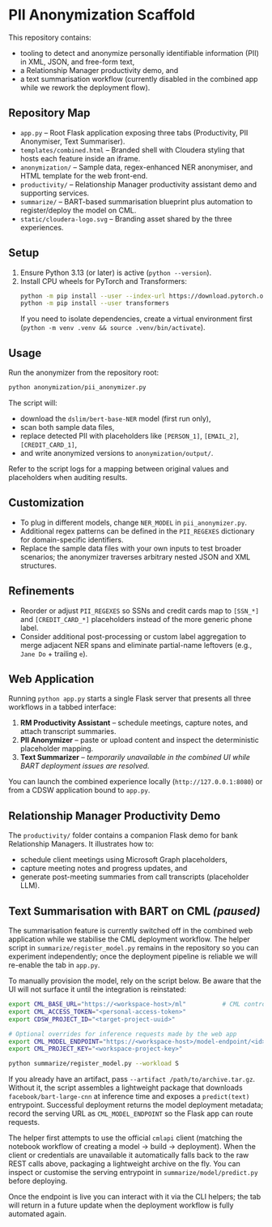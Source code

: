 # PII Anonymization Scaffold

This repository contains:

- tooling to detect and anonymize personally identifiable information (PII) in XML, JSON, and free-form text,
- a Relationship Manager productivity demo, and
- a text summarisation workflow (currently disabled in the combined app while we rework the deployment flow).

## Repository Map

- `app.py` – Root Flask application exposing three tabs (Productivity, PII Anonymiser, Text Summariser).
- `templates/combined.html` – Branded shell with Cloudera styling that hosts each feature inside an iframe.
- `anonymization/` – Sample data, regex-enhanced NER anonymiser, and HTML template for the web front-end.
- `productivity/` – Relationship Manager productivity assistant demo and supporting services.
- `summarize/` – BART-based summarisation blueprint plus automation to register/deploy the model on CML.
- `static/cloudera-logo.svg` – Branding asset shared by the three experiences.

## Setup

1. Ensure Python 3.13 (or later) is active (`python --version`).
2. Install CPU wheels for PyTorch and Transformers:
   ```bash
   python -m pip install --user --index-url https://download.pytorch.org/whl/cpu torch
   python -m pip install --user transformers
   ```
   If you need to isolate dependencies, create a virtual environment first (`python -m venv .venv && source .venv/bin/activate`).

## Usage

Run the anonymizer from the repository root:

```bash
python anonymization/pii_anonymizer.py
```

The script will:

- download the `dslim/bert-base-NER` model (first run only),
- scan both sample data files,
- replace detected PII with placeholders like `[PERSON_1]`, `[EMAIL_2]`, `[CREDIT_CARD_1]`,
- and write anonymized versions to `anonymization/output/`.

Refer to the script logs for a mapping between original values and placeholders when auditing results.

## Customization

- To plug in different models, change `NER_MODEL` in `pii_anonymizer.py`.
- Additional regex patterns can be defined in the `PII_REGEXES` dictionary for domain-specific identifiers.
- Replace the sample data files with your own inputs to test broader scenarios; the anonymizer traverses arbitrary nested JSON and XML structures.

## Refinements

- Reorder or adjust `PII_REGEXES` so SSNs and credit cards map to `[SSN_*]` and `[CREDIT_CARD_*]` placeholders instead of the more generic phone label.
- Consider additional post-processing or custom label aggregation to merge adjacent NER spans and eliminate partial-name leftovers (e.g., `Jane Do` + trailing `e`).

## Web Application

Running `python app.py` starts a single Flask server that presents all three workflows in a tabbed interface:

1. **RM Productivity Assistant** – schedule meetings, capture notes, and attach transcript summaries.
2. **PII Anonymizer** – paste or upload content and inspect the deterministic placeholder mapping.
3. **Text Summarizer** – _temporarily unavailable in the combined UI while BART deployment issues are resolved._

You can launch the combined experience locally (`http://127.0.0.1:8080`) or from a CDSW application bound to `app.py`.

## Relationship Manager Productivity Demo

The `productivity/` folder contains a companion Flask demo for bank Relationship
Managers. It illustrates how to:

- schedule client meetings using Microsoft Graph placeholders,
- capture meeting notes and progress updates, and
- generate post-meeting summaries from call transcripts (placeholder LLM).





## Text Summarisation with BART on CML _(paused)_

The summarisation feature is currently switched off in the combined web application while we stabilise the CML deployment workflow. The helper script in `summarize/register_model.py` remains in the repository so you can experiment independently; once the deployment pipeline is reliable we will re-enable the tab in `app.py`.

To manually provision the model, rely on the script below. Be aware that the UI will not surface it until the integration is reinstated:

```bash
export CML_BASE_URL="https://<workspace-host>/ml"          # CML control-plane base URL
export CML_ACCESS_TOKEN="<personal-access-token>"
export CDSW_PROJECT_ID="<target-project-uuid>"

# Optional overrides for inference requests made by the web app
export CML_MODEL_ENDPOINT="https://<workspace-host>/model-endpoint/<id>"
export CML_PROJECT_KEY="<workspace-project-key>"

python summarize/register_model.py --workload S
```

If you already have an artifact, pass `--artifact /path/to/archive.tar.gz`. Without it, the script assembles a lightweight package that downloads `facebook/bart-large-cnn` at inference time and exposes a `predict(text)` entrypoint. Successful deployment returns the model deployment metadata; record the serving URL as `CML_MODEL_ENDPOINT` so the Flask app can route requests.

The helper first attempts to use the official `cmlapi` client (matching the notebook workflow of creating a model → build → deployment). When the client or credentials are unavailable it automatically falls back to the raw REST calls above, packaging a lightweight archive on the fly. You can inspect or customise the serving entrypoint in `summarize/model/predict.py` before deploying.

Once the endpoint is live you can interact with it via the CLI helpers; the tab will return in a future update when the deployment workflow is fully automated again.
